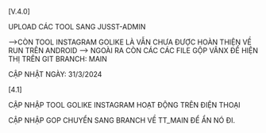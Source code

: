 [V.4.0]



UPLOAD CÁC TOOL SANG JUSST-ADMIN



-->CÒN TOOL INSTAGRAM GOLIKE LÀ VẪN CHƯA ĐƯỢC HOÀN THIỆN  VỀ RUN TRÊN ANDROID
--> NGOÀI RA CÒN CÁC CÁC FILE  GỘP VÂNX ĐỂ HIỆN THỊ TRÊN GIT BRANCH: MAIN

CẬP NHẬT NGÀY: 31/3/2024


[4.1]


 CẬP NHẬP TOOL GOLIKE INSTAGRAM  HOẠT ĐỘNG TRÊN ĐIỆN THOẠI 


 CẬP NHẬP  GOP  CHUYỂN SANG  BRANCH VỀ TT_MAIN ĐỂ ẨN NÓ ĐI.